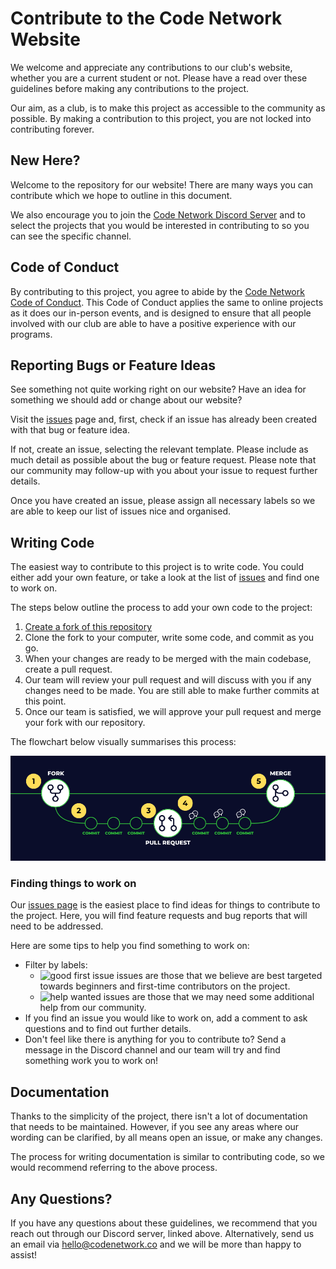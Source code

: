 # Contribute to the Code Network Website

We welcome and appreciate any contributions to our club's website, whether you are a current student or not. Please have a read over these guidelines before making any contributions to the project.

Our aim, as a club, is to make this project as accessible to the community as possible. By making a contribution to this project, you are not locked into contributing forever.

## New Here?

Welcome to the repository for our website! There are many ways you can contribute which we hope to outline in this document.

We also encourage you to join the [Code Network Discord Server](https://discord.gg/scXBk2j4uE) and to select the projects that you would be interested in contributing to so you can see the specific channel.

## Code of Conduct

By contributing to this project, you agree to abide by the [Code Network Code of Conduct](./CODE_OF_CONDUCT.md). This Code of Conduct applies the same to online projects as it does our in-person events, and is designed to ensure that all people involved with our club are able to have a positive experience with our programs.

## Reporting Bugs or Feature Ideas

See something not quite working right on our website? Have an idea for something we should add or change about our website?

Visit the [issues](https://github.com/codenetwork/codenetwork.co/issues) page and, first, check if an issue has already been created with that bug or feature idea.

If not, create an issue, selecting the relevant template. Please include as much detail as possible about the bug or feature request. Please note that our community may follow-up with you about your issue to request further details.

Once you have created an issue, please assign all necessary labels so we are able to keep our list of issues nice and organised.

## Writing Code

The easiest way to contribute to this project is to write code. You could either add your own feature, or take a look at the list of [issues](https://github.com/codenetwork/codenetwork.co/issues) and find one to work on.

The steps below outline the process to add your own code to the project:

1. [Create a fork of this repository](https://github.com/codenetwork/codenetwork.co/fork)
2. Clone the fork to your computer, write some code, and commit as you go.
3. When your changes are ready to be merged with the main codebase, create a pull request.
4. Our team will review your pull request and will discuss with you if any changes need to be made. You are still able to make further commits at this point.
5. Once our team is satisfied, we will approve your pull request and merge your fork with our repository.

The flowchart below visually summarises this process:

![Code contribution flowchart](.github/assets/contributing-code.png)

### Finding things to work on

Our [issues page](https://github.com/codenetwork/codenetwork.co/issues) is the easiest place to find ideas for things to contribute to the project. Here, you will find feature requests and bug reports that will need to be addressed.

Here are some tips to help you find something to work on:

- Filter by labels:
    - ![good first issue](https://img.shields.io/badge/good%20first%20issue-7057ff?style=flat) issues are those that we believe are best targeted towards beginners and first-time contributors on the project.
    - ![help wanted](https://img.shields.io/badge/help%20wanted-008672?style=flat) issues are those that we may need some additional help from our community.
- If you find an issue you would like to work on, add a comment to ask questions and to find out further details.
- Don't feel like there is anything for you to contribute to? Send a message in the Discord channel and our team will try and find something work you to work on!

## Documentation

Thanks to the simplicity of the project, there isn't a lot of documentation that needs to be maintained. However, if you see any areas where our wording can be clarified, by all means open an issue, or make any changes.

The process for writing documentation is similar to contributing code, so we would recommend referring to the above process.

## Any Questions?

If you have any questions about these guidelines, we recommend that you reach out through our Discord server, linked above. Alternatively, send us an email via hello@codenetwork.co and we will be more than happy to assist!
